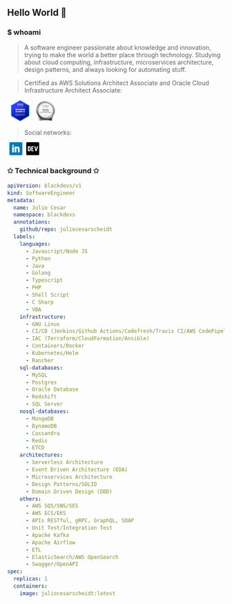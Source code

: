 ## Hello World 🚀

### $ whoami

> A software engineer passionate about knowledge and innovation, trying to make the world a better place through technology.
> Studying about cloud computing, infrastructure, microservices architecture, design patterns, and always looking for automating stuff.

> Certified as AWS Solutions Architect Associate and Oracle Cloud Infrastructure Architect Associate:

<a href="https://www.credly.com/badges/f15e1d95-d7f7-453d-9c8e-986687dc2799/public_url" style="margin-left: 5px; margin-right: 5px;" title="AWS" target="_blank"><img height="50" src="https://github.com/juliocesarscheidt/juliocesarscheidt/blob/main/icon/aws-certification-logo-v2.png"></a>
<a href="https://catalog-education.oracle.com/pls/certview/sharebadge?id=1F14FAB2F72D88D9DD72CB1A95E6B0DA8C15603F4A80B003ABE763F2BE39D965" title="OCI" target="_blank"><img height="50" src="https://github.com/juliocesarscheidt/juliocesarscheidt/blob/main/icon/oci-certification-logo.png"></a>

> Social networks:

<a href="https://www.linkedin.com/in/juliocesarscheidt/" style="margin-left: 5px; margin-right: 5px;" title="LinkedIn" target="_blank"><img height="30" src="https://github.com/juliocesarscheidt/juliocesarscheidt/blob/main/icon/linkedin.png"></a>
<a href="https://dev.to/juliocesardevelopment" title="Dev.To" target="_blank"><img height="30" src="https://github.com/juliocesarscheidt/juliocesarscheidt/blob/main/icon/dev.png"></a>

### ✩ Technical background ✩

```yaml
apiVersion: blackdevs/v1
kind: SoftwareEngineer
metadata:
  name: Julio Cesar
  namespace: blackdevs
  annotations:
    github/repo: juliocesarscheidt
  labels:
    languages:
      - Javascript/Node JS
      - Python
      - Java
      - Golang
      - Typescript
      - PHP
      - Shell Script
      - C Sharp
      - VBA
    infrastructure:
      - GNU Linux
      - CI/CD (Jenkins/Github Actions/Codefresh/Travis CI/AWS CodePipeline)
      - IAC (Terraform/CloudFormation/Ansible)
      - Containers/Docker
      - Kubernetes/Helm
      - Rancher
    sql-databases:
      - MySQL
      - Postgres
      - Oracle Database
      - Redshift
      - SQL Server
    nosql-databases:
      - MongoDB
      - DynamoDB
      - Cassandra
      - Redis
      - ETCD
    architectures:
      - Serverless Architecture
      - Event Driven Architecture (EDA)
      - Microservices Architecture
      - Design Patterns/SOLID
      - Domain Driven Design (DDD)
    others:
      - AWS SQS/SNS/SES
      - AWS ECS/EKS
      - APIs RESTful, gRPC, GraphQL, SOAP
      - Unit Test/Integration Test
      - Apache Kafka
      - Apache Airflow
      - ETL
      - ElasticSearch/AWS OpenSearch
      - Swagger/OpenAPI
spec:
  replicas: 1
  containers:
    image: juliocesarscheidt:latest
```
